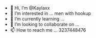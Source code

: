 - 👋 Hi, I’m @Kaylaxx
- 👀 I’m interested in ... men with hookup 
- 🌱 I’m currently learning ...
- 💞️ I’m looking to collaborate on ...
- 📫 How to reach me ... 3237448476

<!---
Kaylaxx/Kaylaxx is a ✨ special ✨ repository because its `README.md` (this file) appears on your GitHub profile.
You can click the Preview link to take a look at your changes.
--->
